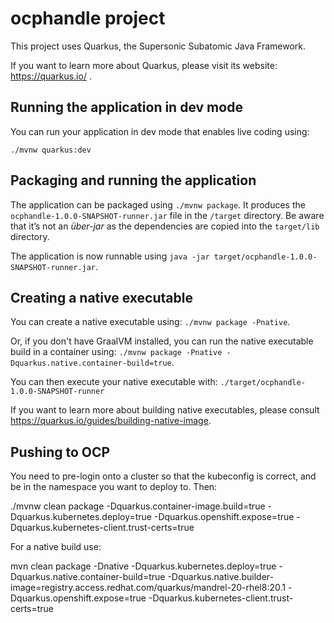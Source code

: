 # ocphandle project

This project uses Quarkus, the Supersonic Subatomic Java Framework.

If you want to learn more about Quarkus, please visit its website: https://quarkus.io/ .

## Running the application in dev mode

You can run your application in dev mode that enables live coding using:
```
./mvnw quarkus:dev
```

## Packaging and running the application

The application can be packaged using `./mvnw package`.
It produces the `ocphandle-1.0.0-SNAPSHOT-runner.jar` file in the `/target` directory.
Be aware that it’s not an _über-jar_ as the dependencies are copied into the `target/lib` directory.

The application is now runnable using `java -jar target/ocphandle-1.0.0-SNAPSHOT-runner.jar`.

## Creating a native executable

You can create a native executable using: `./mvnw package -Pnative`.

Or, if you don't have GraalVM installed, you can run the native executable build in a container using: `./mvnw package -Pnative -Dquarkus.native.container-build=true`.

You can then execute your native executable with: `./target/ocphandle-1.0.0-SNAPSHOT-runner`

If you want to learn more about building native executables, please consult https://quarkus.io/guides/building-native-image.

## Pushing to OCP

You need to pre-login onto a cluster so that the kubeconfig is correct, and be in the namespace you want to deploy to. Then:

./mvnw clean package -Dquarkus.container-image.build=true -Dquarkus.kubernetes.deploy=true -Dquarkus.openshift.expose=true -Dquarkus.kubernetes-client.trust-certs=true

For a native build use:

mvn clean package -Dnative -Dquarkus.kubernetes.deploy=true -Dquarkus.native.container-build=true -Dquarkus.native.builder-image=registry.access.redhat.com/quarkus/mandrel-20-rhel8:20.1 -Dquarkus.openshift.expose=true -Dquarkus.kubernetes-client.trust-certs=true
